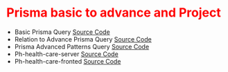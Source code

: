 <p>
 <h1 style="color:red;" align="center">Prisma basic to advance and Project</h1>
</p>

- Basic Prisma Query [Source Code](https://github.com/julfiker755/basic-prisma-query)
- Relation to Advance Prisma Query [Source Code](https://github.com/julfiker755/relation-advance-prisma-query)
- Prisma Advanced Patterns Query [Source Code](https://github.com/julfiker755/prisma-advanced-patterns)
- Ph-health-care-server [Source Code](https://github.com/julfiker755/Prisma-ph-health-care-server)
- Ph-health-care-fronted [Source Code](https://github.com/julfiker755/Ph-health-care-fronted)



